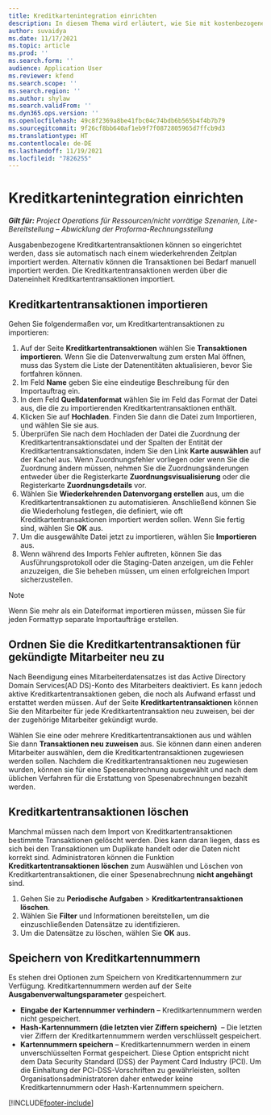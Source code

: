```yaml
---
title: Kreditkartenintegration einrichten
description: In diesem Thema wird erläutert, wie Sie mit kostenbezogenen Kreditkartentransaktionen arbeiten.
author: suvaidya
ms.date: 11/17/2021
ms.topic: article
ms.prod: ''
ms.search.form: ''
audience: Application User
ms.reviewer: kfend
ms.search.scope: ''
ms.search.region: ''
ms.author: shylaw
ms.search.validFrom: ''
ms.dyn365.ops.version: ''
ms.openlocfilehash: 49c8f2369a8be41fbc04c74bdb6b565b4f4b7b79
ms.sourcegitcommit: 9f26cf8bb640af1eb9f7f0872805965d7ffcb9d3
ms.translationtype: HT
ms.contentlocale: de-DE
ms.lasthandoff: 11/19/2021
ms.locfileid: "7826255"
---
```

# <a name="set-up-credit-card-integration"></a>Kreditkartenintegration einrichten

_**Gilt für:** Project Operations für Ressourcen/nicht vorrätige Szenarien, Lite-Bereitstellung – Abwicklung der Proforma-Rechnungsstellung_

Ausgabenbezogene Kreditkartentransaktionen können so eingerichtet werden, dass sie automatisch nach einem wiederkehrenden Zeitplan importiert werden. Alternativ können die Transaktionen bei Bedarf manuell importiert werden. Die Kreditkartentransaktionen werden über die Dateneinheit Kreditkartentransaktionen importiert.

## <a name="import-credit-card-transactions"></a>Kreditkartentransaktionen importieren

Gehen Sie folgendermaßen vor, um Kreditkartentransaktionen zu importieren:

1. Auf der Seite **Kreditkartentransaktionen** wählen Sie **Transaktionen importieren**. Wenn Sie die Datenverwaltung zum ersten Mal öffnen, muss das System die Liste der Datenentitäten aktualisieren, bevor Sie fortfahren können.
2. Im Feld **Name** geben Sie eine eindeutige Beschreibung für den Importauftrag ein.
3. In dem Feld **Quelldatenformat** wählen Sie im Feld das Format der Datei aus, die die zu importierenden Kreditkartentransaktionen enthält.
4. Klicken Sie auf **Hochladen**. Finden Sie dann die Datei zum Importieren, und wählen Sie sie aus.
5. Überprüfen Sie nach dem Hochladen der Datei die Zuordnung der Kreditkartentransaktionsdatei und der Spalten der Entität der Kreditkartentransaktionsdaten, indem Sie den Link **Karte auswählen** auf der Kachel aus. Wenn Zuordnungsfehler vorliegen oder wenn Sie die Zuordnung ändern müssen, nehmen Sie die Zuordnungsänderungen entweder über die Registerkarte **Zuordnungsvisualisierung** oder die Registerkarte **Zuordnungsdetails** vor.
6. Wählen Sie **Wiederkehrenden Datenvorgang erstellen** aus, um die Kreditkartentransaktionen zu automatisieren. Anschließend können Sie die Wiederholung festlegen, die definiert, wie oft Kreditkartentransaktionen importiert werden sollen. Wenn Sie fertig sind, wählen Sie **OK** aus.
7. Um die ausgewählte Datei jetzt zu importieren, wählen Sie **Importieren** aus.
8. Wenn während des Imports Fehler auftreten, können Sie das Ausführungsprotokoll oder die Staging-Daten anzeigen, um die Fehler anzuzeigen, die Sie beheben müssen, um einen erfolgreichen Import sicherzustellen.

> [!NOTE]
> Wenn Sie mehr als ein Dateiformat importieren müssen, müssen Sie für jeden Formattyp separate Importaufträge erstellen.

## <a name="reassign-the-credit-card-transactions-for-terminated-employees"></a>Ordnen Sie die Kreditkartentransaktionen für gekündigte Mitarbeiter neu zu

Nach Beendigung eines Mitarbeiterdatensatzes ist das Active Directory Domain Services(AD DS)-Konto des Mitarbeiters deaktiviert. Es kann jedoch aktive Kreditkartentransaktionen geben, die noch als Aufwand erfasst und erstattet werden müssen. Auf der Seite **Kreditkartentransaktionen** können Sie den Mitarbeiter für jede Kreditkartentransaktion neu zuweisen, bei der der zugehörige Mitarbeiter gekündigt wurde.

Wählen Sie eine oder mehrere Kreditkartentransaktionen aus und wählen Sie dann **Transaktionen neu zuweisen** aus. Sie können dann einen anderen Mitarbeiter auswählen, dem die Kreditkartentransaktionen zugewiesen werden sollen. Nachdem die Kreditkartentransaktionen neu zugewiesen wurden, können sie für eine Spesenabrechnung ausgewählt und nach dem üblichen Verfahren für die Erstattung von Spesenabrechnungen bezahlt werden.

## <a name="delete-credit-card-transactions"></a>Kreditkartentransaktionen löschen 

Manchmal müssen nach dem Import von Kreditkartentransaktionen bestimmte Transaktionen gelöscht werden. Dies kann daran liegen, dass es sich bei den Transaktionen um Duplikate handelt oder die Daten nicht korrekt sind. Administratoren können die Funktion **Kreditkartentransaktionen löschen** zum Auswählen und Löschen von Kreditkartentransaktionen, die einer Spesenabrechnung **nicht angehängt** sind. 

1. Gehen Sie zu **Periodische Aufgaben** > **Kreditkartentransaktionen löschen**.
2. Wählen Sie **Filter** und Informationen bereitstellen, um die einzuschließenden Datensätze zu identifizieren.
3. Um die Datensätze zu löschen, wählen Sie **OK** aus. 

## <a name="storing-credit-card-numbers"></a>Speichern von Kreditkartennummern

Es stehen drei Optionen zum Speichern von Kreditkartennummern zur Verfügung. Kreditkartennummern werden auf der Seite **Ausgabenverwaltungsparameter** gespeichert.

- **Eingabe der Kartennummer verhindern** – Kreditkartennummern werden nicht gespeichert.
- **Hash-Kartennummern (die letzten vier Ziffern speichern)**  – Die letzten vier Ziffern der Kreditkartennummern werden verschlüsselt gespeichert.
- **Kartennummern speichern** – Kreditkartennummern werden in einem unverschlüsselten Format gespeichert. Diese Option entspricht nicht dem Data Security Standard (DSS) der Payment Card Industry (PCI). Um die Einhaltung der PCI-DSS-Vorschriften zu gewährleisten, sollten Organisationsadministratoren daher entweder keine Kreditkartennummern oder Hash-Kartennummern speichern.

[!INCLUDE[footer-include](../includes/footer-banner.md)]
